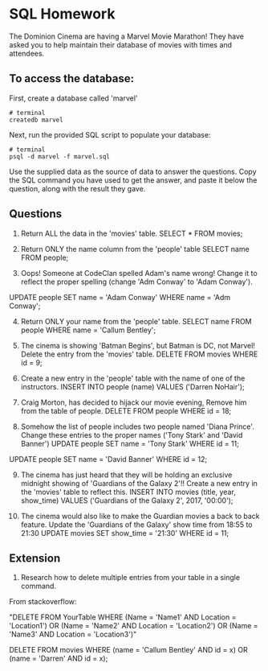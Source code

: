 # SQL Homework

The Dominion Cinema are having a Marvel Movie Marathon! They have asked you to help maintain their database of movies with times and attendees.

## To access the database:

First, create a database called 'marvel'

```
# terminal
createdb marvel
```

Next, run the provided SQL script to populate your database:

```
# terminal
psql -d marvel -f marvel.sql
```

Use the supplied data as the source of data to answer the questions.  Copy the SQL command you have used to get the answer, and paste it below the question, along with the result they gave.

## Questions

1. Return ALL the data in the 'movies' table.
SELECT * FROM movies;

2. Return ONLY the name column from the 'people' table
SELECT name FROM people;

3. Oops! Someone at CodeClan spelled Adam's name wrong! Change it to reflect the proper spelling (change 'Adm Conway' to 'Adam Conway').

UPDATE people
SET name = 'Adam Conway'
WHERE name = 'Adm Conway';


4. Return ONLY your name from the 'people' table.
SELECT name FROM people
WHERE name = 'Callum Bentley';

5. The cinema is showing 'Batman Begins', but Batman is DC, not Marvel! Delete the entry from the 'movies' table.
DELETE FROM movies WHERE id = 9;


6. Create a new entry in the 'people' table with the name of one of the instructors.
INSERT INTO people (name)
VALUES ('Darren NoHair');

7. Craig Morton, has decided to hijack our movie evening, Remove him from the table of people.
DELETE FROM people WHERE id = 18;

8. Somehow the list of people includes two people named 'Diana Prince'. Change these entries to the proper names ('Tony Stark' and 'David Banner')
UPDATE people
SET name = 'Tony Stark'
WHERE id = 11;

UPDATE people
SET name = 'David Banner'
WHERE id = 12;

9. The cinema has just heard that they will be holding an exclusive midnight showing of 'Guardians of the Galaxy 2'!! Create a new entry in the 'movies' table to reflect this.
INSERT INTO movies (title, year, show_time) VALUES ('Guardians of the Galaxy 2', 2017, '00:00');


10. The cinema would also like to make the Guardian movies a back to back feature. Update the 'Guardians of the Galaxy' show time from 18:55 to 21:30
UPDATE movies SET show_time = '21:30' WHERE id = 11;

## Extension

1. Research how to delete multiple entries from your table in a single command.

From stackoverflow:

"DELETE FROM YourTable
WHERE (Name = 'Name1' AND Location = 'Location1')
OR (Name = 'Name2' AND Location = 'Location2')
OR (Name = 'Name3' AND Location = 'Location3')"

DELETE FROM movies
WHERE (name = 'Callum Bentley' AND id = x)
OR (name = 'Darren' AND id = x);

